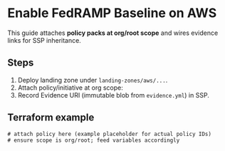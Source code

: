 # Enable FedRAMP Baseline on AWS

This guide attaches **policy packs at org/root scope** and wires evidence links for SSP inheritance.

## Steps
1. Deploy landing zone under `landing-zones/aws/...`.
2. Attach policy/initiative at org scope:
3. Record Evidence URI (immutable blob from `evidence.yml`) in SSP.

## Terraform example
```hcl
# attach policy here (example placeholder for actual policy IDs)
# ensure scope is org/root; feed variables accordingly
```
